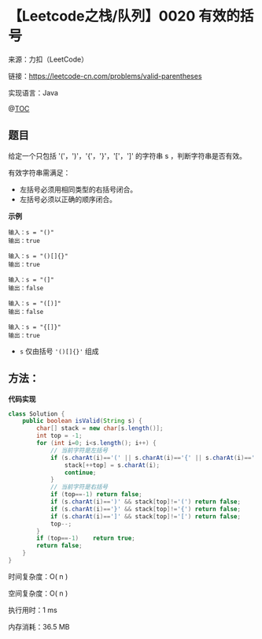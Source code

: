 # 【Leetcode之栈/队列】0020 有效的括号

来源：力扣（LeetCode）

链接：https://leetcode-cn.com/problems/valid-parentheses

实现语言：Java

@[TOC](目录)

##  题目

给定一个只包括 '('，')'，'{'，'}'，'['，']' 的字符串 s ，判断字符串是否有效。

有效字符串需满足：

- 左括号必须用相同类型的右括号闭合。
- 左括号必须以正确的顺序闭合。

**示例**

```
输入：s = "()"
输出：true

输入：s = "()[]{}"
输出：true

输入：s = "(]"
输出：false

输入：s = "([)]"
输出：false

输入：s = "{[]}"
输出：true
```

- `s` 仅由括号 `'()[]{}'` 组成

## 方法：

**代码实现**

```java
class Solution {
    public boolean isValid(String s) {
        char[] stack = new char[s.length()];
        int top = -1;
        for (int i=0; i<s.length(); i++) {
            // 当前字符是左括号
            if (s.charAt(i)=='(' || s.charAt(i)=='{' || s.charAt(i)=='[') {
                stack[++top] = s.charAt(i);
                continue;
            }
            // 当前字符是右括号
            if (top==-1) return false;
            if (s.charAt(i)==')' && stack[top]!='(') return false;
            if (s.charAt(i)=='}' && stack[top]!='{') return false;
            if (s.charAt(i)==']' && stack[top]!='[') return false;
            top--;
        }
        if (top==-1)    return true;
        return false;
    }
}
```

时间复杂度：O( n )

空间复杂度：O( n )

执行用时：1 ms

内存消耗：36.5 MB

